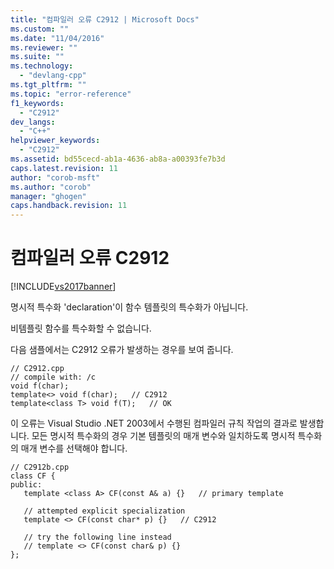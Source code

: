 ```yaml
---
title: "컴파일러 오류 C2912 | Microsoft Docs"
ms.custom: ""
ms.date: "11/04/2016"
ms.reviewer: ""
ms.suite: ""
ms.technology: 
  - "devlang-cpp"
ms.tgt_pltfrm: ""
ms.topic: "error-reference"
f1_keywords: 
  - "C2912"
dev_langs: 
  - "C++"
helpviewer_keywords: 
  - "C2912"
ms.assetid: bd55cecd-ab1a-4636-ab8a-a00393fe7b3d
caps.latest.revision: 11
author: "corob-msft"
ms.author: "corob"
manager: "ghogen"
caps.handback.revision: 11
---
```

# 컴파일러 오류 C2912
[!INCLUDE[vs2017banner](../../assembler/inline/includes/vs2017banner.md)]

명시적 특수화 'declaration'이 함수 템플릿의 특수화가 아닙니다.  
  
 비템플릿 함수를 특수화할 수 없습니다.  
  
 다음 샘플에서는 C2912 오류가 발생하는 경우를 보여 줍니다.  
  
```  
// C2912.cpp  
// compile with: /c  
void f(char);  
template<> void f(char);   // C2912  
template<class T> void f(T);   // OK  
```  
  
 이 오류는 Visual Studio .NET 2003에서 수행된 컴파일러 규칙 작업의 결과로 발생합니다. 모든 명시적 특수화의 경우 기본 템플릿의 매개 변수와 일치하도록 명시적 특수화의 매개 변수를 선택해야 합니다.  
  
```  
// C2912b.cpp  
class CF {  
public:  
   template <class A> CF(const A& a) {}   // primary template  
  
   // attempted explicit specialization  
   template <> CF(const char* p) {}   // C2912  
  
   // try the following line instead  
   // template <> CF(const char& p) {}  
};  
```